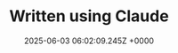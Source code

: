 ---
title: "Written using Claude"
link: "https://github.com/cloudflare/workers-oauth-provider/#written-using-claude"
date: "2025-06-03 06:02:09.245Z +0000"
description: 
category: "github"
---